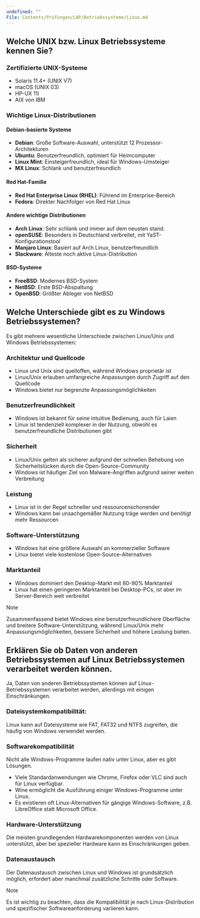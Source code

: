 ```yaml
---
undefined: ""
File: Contents/Prüfungen/LAP/Betriebssysteme/Linux.md
---
```


## Welche UNIX bzw. Linux Betriebssysteme kennen Sie?

### Zertifizierte UNIX-Systeme

- Solaris 11.4+ (UNIX V7)
- macOS (UNIX 03)
- HP-UX 11i
- AIX von IBM

### Wichtige Linux-Distributionen

#### Debian-basierte Systeme

- **Debian**: Große Software-Auswahl, unterstützt 12 Prozessor-Architekturen
- **Ubuntu**: Benutzerfreundlich, optimiert für Heimcomputer
- **Linux Mint**: Einsteigerfreundlich, ideal für Windows-Umsteiger
- **MX Linux**: Schlank und benutzerfreundlich

#### Red Hat-Familie

- **Red Hat Enterprise Linux (RHEL)**: Führend im Enterprise-Bereich
- **Fedora**: Direkter Nachfolger von Red Hat Linux

#### Andere wichtige Distributionen

- **Arch Linux**: Sehr schlank und immer auf dem neusten stand. 
- **openSUSE**: Besonders in Deutschland verbreitet, mit YaST-Konfigurationstool
- **Manjaro Linux**: Basiert auf Arch Linux, benutzerfreundlich
- **Slackware**: Älteste noch aktive Linux-Distribution

#### BSD-Systeme

- **FreeBSD**: Modernes BSD-System
- **NetBSD**: Erste BSD-Abspaltung
- **OpenBSD**: Größter Ableger von NetBSD

## Welche Unterschiede gibt es zu Windows Betriebssystemen?

Es gibt mehrere wesentliche Unterschiede zwischen Linux/Unix und Windows Betriebssystemen: 

### Architektur und Quellcode

- Linux und Unix sind quelloffen, während Windows proprietär ist
- Linux/Unix erlauben umfangreiche Anpassungen durch Zugriff auf den Quellcode
- Windows bietet nur begrenzte Anpassungsmöglichkeiten

### Benutzerfreundlichkeit

- Windows ist bekannt für seine intuitive Bedienung, auch für Laien
- Linux ist tendenziell komplexer in der Nutzung, obwohl es benutzerfreundliche Distributionen gibt

### Sicherheit

- Linux/Unix gelten als sicherer aufgrund der schnellen Behebung von Sicherheitslücken durch die Open-Source-Community
- Windows ist häufiger Ziel von Malware-Angriffen aufgrund seiner weiten Verbreitung

### Leistung

- Linux ist in der Regel schneller und ressourcenschonender
- Windows kann bei unsachgemäßer Nutzung träge werden und benötigt mehr Ressourcen

### Software-Unterstützung

- Windows hat eine größere Auswahl an kommerzieller Software
- Linux bietet viele kostenlose Open-Source-Alternativen

### Marktanteil

- Windows dominiert den Desktop-Markt mit 80-90% Marktanteil
- Linux hat einen geringeren Marktanteil bei Desktop-PCs, ist aber im Server-Bereich weit verbreitet

> [!note]
Zusammenfassend bietet Windows eine benutzerfreundlichere Oberfläche und breitere Software-Unterstützung, während Linux/Unix mehr Anpassungsmöglichkeiten, bessere Sicherheit und höhere Leistung bieten.

## Erklären Sie ob Daten von anderen Betriebssystemen auf Linux Betriebssystemen verarbeitet werden können.

Ja, Daten von anderen Betriebssystemen können auf Linux-Betriebssystemen verarbeitet werden, allerdings mit einigen Einschränkungen.

### Dateisystemkompatibilität: 
Linux kann auf Dateisysteme wie FAT, FAT32 und NTFS zugreifen, die häufig von Windows verwendet werden. 

### Softwarekompatibilität
Nicht alle Windows-Programme laufen nativ unter Linux, aber es gibt Lösungen.

- Viele Standardanwendungen wie Chrome, Firefox oder VLC sind auch für Linux verfügbar.
- Wine ermöglicht die Ausführung einiger Windows-Programme unter Linux.
- Es existieren oft Linux-Alternativen für gängige Windows-Software, z.B. LibreOffice statt Microsoft Office.

### Hardware-Unterstützung
Die meisten grundlegenden Hardwarekomponenten werden von Linux unterstützt, aber bei spezieller Hardware kann es Einschränkungen geben. 

### Datenaustausch 
Der Datenaustausch zwischen Linux und Windows ist grundsätzlich möglich, erfordert aber manchmal zusätzliche Schritte oder Software. 

> [!note]
Es ist wichtig zu beachten, dass die Kompatibilität je nach Linux-Distribution und spezifischer Softwareanforderung variieren kann.
